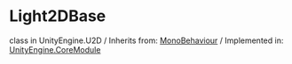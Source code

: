 # Light2DBase
class in UnityEngine.U2D
 / Inherits from: <a href="https://docs.unity3d.com/6000.0/Documentation/ScriptReference/MonoBehaviour.html">MonoBehaviour</a> / Implemented in: <a href="https://docs.unity3d.com/6000.0/Documentation/ScriptReference/UnityEngine.CoreModule.html">UnityEngine.CoreModule</a>
